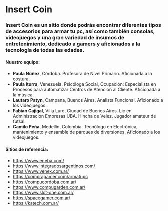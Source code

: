 # Insert Coin

### Insert Coin es un sitio donde podrás encontrar diferentes tipos de accesorios para armar tu pc, así como también consolas, videojuegos y una gran variedad de insumos de entretenimiento, dedicado a gamers y aficionados a la tecnología de todas las edades.

#### Nuestro equipo:
- **Paula Núñez**, Córdoba. Profesora de Nivel Primario. Aficionada a la costura.
- **Paula Iturra**, Venezuela. Psicóloga Social, Ocupación: Especialista en Procesos para automatizar Centros de Atención al Cliente. Aficionada a la música.
- **Lautaro Patyn**, Campana, Buenos Aires. Analista Funcional. Aficionado a los videojuegos.
- **Fabian Cajigal**, Villa Luro, Ciudad de Buenos Aires. Lic en Administracion Empresas UBA. Hincha de Velez. Jugador amateur de futsal.
- **Camilo Peña**, Medellín, Colombia. Tecnólogo en Electrónica, mantenimiento y ensamble de parques de diversiones. Aficionado a los videojuegos.

#### Sitios de referencia:

* https://www.eneba.com/
* https://www.integradosargentinos.com/
* https://www.venex.com.ar/
* https://compragamer.com/armatupc
* https://compucordoba.com.ar/
* https://www.compugarden.com.ar/
* https://www.slot-one.com.ar/
* https://spacegamer.com.ar/
* https://katech.com.ar/
